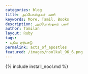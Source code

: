 ```yaml
---  
categories: blog  
title: அப்போஸ்தலர் பணி
keywords: More, Tamil, Books  
description: அப்போஸ்தலர் பணி
author: Tamilan  
layout: Ruby  
tags:     
- புதிய ஏற்பாடு
permalink: acts_of_apostles  
featured: /images/noolkal_96_6.png  
---  
```

{% include install_nool.md %}  
